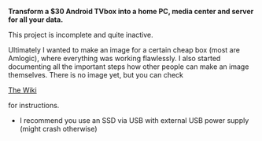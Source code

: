 **Transform a $30 Android TVbox into a home PC, media center and server for all your data.**

This project is incomplete and quite inactive.

Ultimately I wanted to make an image for a certain cheap box (most are Amlogic), where everything was working flawlessly. I also started documenting all the important steps how other people can make an image themselves.  There is no image yet, but you can check 

[The Wiki](https://github.com/ballerburg9005/android-tvbox-2-linux-pc-and-server/wiki) 

for instructions.

* I recommend you use an SSD via USB with external USB power supply (might crash otherwise)
